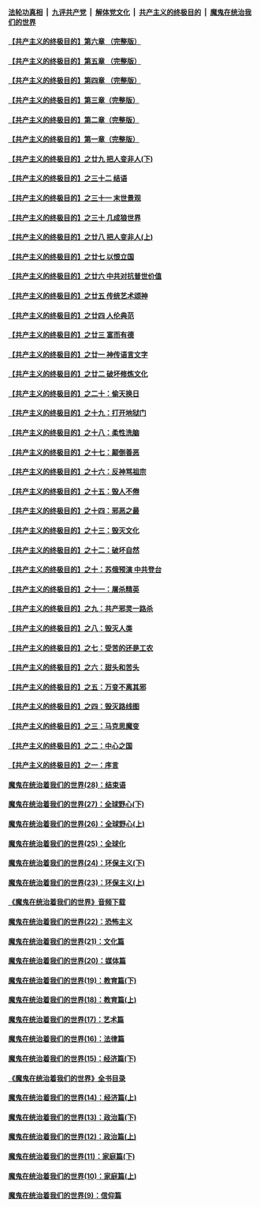 

####  [法轮功真相](../../../../basic/blob/master/README.md?t=05191731) &nbsp;|&nbsp; [九评共产党](../../../../9ping.md/blob/master/README.md?t=05191731) &nbsp;|&nbsp; [解体党文化](../../../../jtdwh.md/blob/master/README.md?t=05191731)  &nbsp;|&nbsp; [共产主义的终极目的](../../../../gczydzjmd.md/blob/master/README.md?t=05191731) &nbsp;|&nbsp; [魔鬼在统治我们的世界](../../../../mgztzwmdsj.md/blob/master/README.md?t=05191731) 

#### [【共产主义的终极目的】第六章 （完整版）](../pages/nsc422/n11428913.md?t=05191731) 

#### [【共产主义的终极目的】第五章 （完整版）](../pages/nsc422/n11428912.md?t=05191731) 

#### [【共产主义的终极目的】第四章 （完整版）](../pages/nsc422/n11428907.md?t=05191731) 

#### [【共产主义的终极目的】第三章（完整版）](../pages/nsc422/n11428848.md?t=05191731) 

#### [【共产主义的终极目的】第二章（完整版）](../pages/nsc422/n11428831.md?t=05191731) 

#### [【共产主义的终极目的】第一章（完整版）](../pages/nsc422/n11417651.md?t=05191731) 

#### [【共产主义的终极目的】之廿九 把人变非人(下)](../pages/nsc422/n11344140.md?t=05191731) 

#### [【共产主义的终极目的】之三十二 结语](../pages/nsc422/n11360535.md?t=05191731) 

#### [【共产主义的终极目的】之三十一 末世景观](../pages/nsc422/n11351129.md?t=05191731) 

#### [【共产主义的终极目的】之三十 几成狼世界](../pages/nsc422/n11348280.md?t=05191731) 

#### [【共产主义的终极目的】之廿八 把人变非人(上)](../pages/nsc422/n11340492.md?t=05191731) 

#### [【共产主义的终极目的】之廿七 以恨立国](../pages/nsc422/n11336944.md?t=05191731) 

#### [【共产主义的终极目的】之廿六 中共对抗普世价值](../pages/nsc422/n11324785.md?t=05191731) 

#### [【共产主义的终极目的】之廿五 传统艺术颂神](../pages/nsc422/n11296396.md?t=05191731) 

#### [【共产主义的终极目的】之廿四 人伦典范](../pages/nsc422/n11296397.md?t=05191731) 

#### [【共产主义的终极目的】之廿三 富而有德](../pages/nsc422/n11283598.md?t=05191731) 

#### [【共产主义的终极目的】之廿一 神传语言文字](../pages/nsc422/n11263265.md?t=05191731) 

#### [【共产主义的终极目的】之廿二 破坏修炼文化](../pages/nsc422/n11245728.md?t=05191731) 

#### [【共产主义的终极目的】之二十：偷天换日](../pages/nsc422/n11238846.md?t=05191731) 

#### [【共产主义的终极目的】之十九：打开地狱门](../pages/nsc422/n11206376.md?t=05191731) 

#### [【共产主义的终极目的】之十八：柔性洗脑](../pages/nsc422/n11199994.md?t=05191731) 

#### [【共产主义的终极目的】之十七：颠倒善恶](../pages/nsc422/n11179782.md?t=05191731) 

#### [【共产主义的终极目的】之十六：反神骂祖宗](../pages/nsc422/n11166798.md?t=05191731) 

#### [【共产主义的终极目的】之十五：毁人不倦](../pages/nsc422/n11166792.md?t=05191731) 

#### [【共产主义的终极目的】之十四：邪恶之最](../pages/nsc422/n11150249.md?t=05191731) 

#### [【共产主义的终极目的】之十三：毁灭文化](../pages/nsc422/n11135227.md?t=05191731) 

#### [【共产主义的终极目的】之十二：破坏自然](../pages/nsc422/n11135214.md?t=05191731) 

#### [【共产主义的终极目的】之十：苏俄预演 中共登台](../pages/nsc422/n11118424.md?t=05191731) 

#### [【共产主义的终极目的】之十一：屠杀精英](../pages/nsc422/n11118442.md?t=05191731) 

#### [【共产主义的终极目的】之九：共产邪灵一路杀](../pages/nsc422/n11114139.md?t=05191731) 

#### [【共产主义的终极目的】之八：毁灭人类](../pages/nsc422/n11108503.md?t=05191731) 

#### [【共产主义的终极目的】之七：受苦的还是工农](../pages/nsc422/n11101809.md?t=05191731) 

#### [【共产主义的终极目的】之六：甜头和苦头](../pages/nsc422/n11096971.md?t=05191731) 

#### [【共产主义的终极目的】之五：万变不离其邪](../pages/nsc422/n11091285.md?t=05191731) 

#### [【共产主义的终极目的】之四：毁灭路线图](../pages/nsc422/n11086284.md?t=05191731) 

#### [【共产主义的终极目的】之三：马克思魔变](../pages/nsc422/n11061941.md?t=05191731) 

#### [【共产主义的终极目的】之二：中心之国](../pages/nsc422/n11047728.md?t=05191731) 

#### [【共产主义的终极目的】之一：序言](../pages/nsc422/n11086077.md?t=05191731) 

#### [魔鬼在统治着我们的世界(28)：结束语](../pages/nsc422/n10936246.md?t=05191731) 

#### [魔鬼在统治着我们的世界(27)：全球野心(下)](../pages/nsc422/n10928319.md?t=05191731) 

#### [魔鬼在统治着我们的世界(26)：全球野心(上)](../pages/nsc422/n10900318.md?t=05191731) 

#### [魔鬼在统治着我们的世界(25)：全球化](../pages/nsc422/n10788205.md?t=05191731) 

#### [魔鬼在统治着我们的世界(24)：环保主义(下)](../pages/nsc422/n10695307.md?t=05191731) 

#### [魔鬼在统治着我们的世界(23)：环保主义(上)](../pages/nsc422/n10688613.md?t=05191731) 

#### [《魔鬼在统治着我们的世界》音频下载](../pages/nsc422/n10635553.md?t=05191731) 

#### [魔鬼在统治着我们的世界(22)：恐怖主义](../pages/nsc422/n10614727.md?t=05191731) 

#### [魔鬼在统治着我们的世界(21)：文化篇](../pages/nsc422/n10597706.md?t=05191731) 

#### [魔鬼在统治着我们的世界(20)：媒体篇](../pages/nsc422/n10586579.md?t=05191731) 

#### [魔鬼在统治着我们的世界(19)：教育篇(下)](../pages/nsc422/n10564808.md?t=05191731) 

#### [魔鬼在统治着我们的世界(18)：教育篇(上)](../pages/nsc422/n10526970.md?t=05191731) 

#### [魔鬼在统治着我们的世界(17)：艺术篇](../pages/nsc422/n10499093.md?t=05191731) 

#### [魔鬼在统治着我们的世界(16)：法律篇](../pages/nsc422/n10485969.md?t=05191731) 

#### [魔鬼在统治着我们的世界(15)：经济篇(下)](../pages/nsc422/n10469975.md?t=05191731) 

#### [《魔鬼在统治着我们的世界》全书目录](../pages/nsc422/n10464261.md?t=05191731) 

#### [魔鬼在统治着我们的世界(14)：经济篇(上)](../pages/nsc422/n10457370.md?t=05191731) 

#### [魔鬼在统治着我们的世界(13)：政治篇(下)](../pages/nsc422/n10448270.md?t=05191731) 

#### [魔鬼在统治着我们的世界(12)：政治篇(上)](../pages/nsc422/n10444576.md?t=05191731) 

#### [魔鬼在统治着我们的世界(11)：家庭篇(下)](../pages/nsc422/n10440961.md?t=05191731) 

#### [魔鬼在统治着我们的世界(10)：家庭篇(上)](../pages/nsc422/n10435448.md?t=05191731) 

#### [魔鬼在统治着我们的世界(9)：信仰篇](../pages/nsc422/n10432159.md?t=05191731) 

